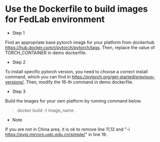 
# Use the Dockerfile to build images for FedLab environment


- Step 1

Find an appropriate base pytorch image for your platform from dockerhub https://hub.docker.com/r/pytorch/pytorch/tags. Then, replace the value of TORCH_CONTAINER in demo dockerfile.

- Step 2

To install specific pytorch version, you need to choose a correct install command, which you can find in https://pytorch.org/get-started/previous-versions/. Then, modify the 16-th command in demo dockerfile.

- Step 3

Build the images for your own platform by running command below.
> docker build -t image_name .

- Note
  
If you are not in China area, it is ok to remove line 11,12 and "-i https://pypi.mirrors.ustc.edu.cn/simple/" in line 19.